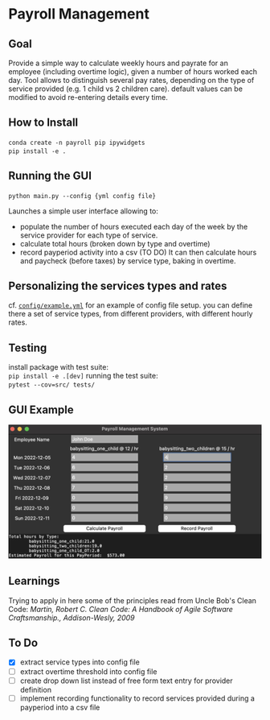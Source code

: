 # Payroll Management
## Goal
Provide a simple way to calculate weekly hours and payrate for an employee (including overtime logic), given a number of hours worked each day.
Tool allows to distinguish several pay rates, depending on the type of service provided (e.g. 1 child vs 2 children care).
default values can be modified to avoid re-entering details every time.

## How to Install
`conda create -n payroll pip ipywidgets`  
`pip install -e .`
## Running the GUI
`python main.py --config {yml config file}`

Launches a simple user interface allowing to:
* populate the number of hours executed each day of the week by the service provider for each type of service.
* calculate total hours (broken down by type and overtime)
* record payperiod activity into a csv (TO DO)
It can then calculate hours and paycheck (before taxes) by service type, baking in overtime. 

## Personalizing the services types and rates
cf. [`config/example.yml`](config/example.yml) for an example of config file setup.
you can define there a set of service types, from different providers, with different hourly rates.

## Testing
install package with test suite:  
`pip install -e .[dev]`
running the test suite:  
`pytest --cov=src/ tests/`
 
## GUI Example
![GUI example](images/gui_example.png)

## Learnings
Trying to apply in here some of the principles read from Uncle Bob's Clean Code:
*Martin, Robert C. Clean Code: A Handbook of Agile Software Craftsmanship., Addison-Wesly, 2009*

## To Do
- [x] extract service types into config file
- [ ] extract overtime threshold into config file
- [ ] create drop down list instead of free form text entry for provider definition
- [ ] implement recording functionality to record services provided during a payperiod into a csv file